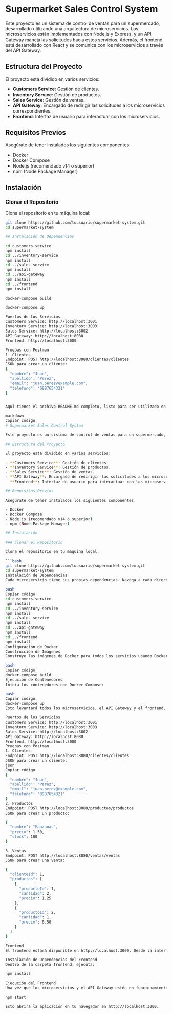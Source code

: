 # Supermarket Sales Control System

Este proyecto es un sistema de control de ventas para un supermercado, desarrollado utilizando una arquitectura de microservicios. Los microservicios están implementados con Node.js y Express, y un API Gateway maneja las solicitudes hacia estos servicios. Además, el frontend está desarrollado con React y se comunica con los microservicios a través del API Gateway.

## Estructura del Proyecto

El proyecto está dividido en varios servicios:

- **Customers Service**: Gestión de clientes.
- **Inventory Service**: Gestión de productos.
- **Sales Service**: Gestión de ventas.
- **API Gateway**: Encargado de redirigir las solicitudes a los microservicios correspondientes.
- **Frontend**: Interfaz de usuario para interactuar con los microservicios.

## Requisitos Previos

Asegúrate de tener instalados los siguientes componentes:

- Docker
- Docker Compose
- Node.js (recomendado v14 o superior)
- npm (Node Package Manager)

## Instalación

### Clonar el Repositorio

Clona el repositorio en tu máquina local:

```bash
git clone https://github.com/tuusuario/supermarket-system.git
cd supermarket-system

## Instalación de Dependencias

cd customers-service
npm install
cd ../inventory-service
npm install
cd ../sales-service
npm install
cd ../api-gateway
npm install
cd ../frontend
npm install

docker-compose build

docker-compose up

Puertos de los Servicios
Customers Service: http://localhost:3001
Inventory Service: http://localhost:3003
Sales Service: http://localhost:3002
API Gateway: http://localhost:8080
Frontend: http://localhost:3000

Pruebas con Postman
1. Clientes
Endpoint: POST http://localhost:8080/clientes/clientes
JSON para crear un cliente:
{
  "nombre": "Juan",
  "apellido": "Perez",
  "email": "juan.perez@example.com",
  "telefono": "0987654321"
}


Aquí tienes el archivo README.md completo, listo para ser utilizado en tu proyecto en GitHub. Incluye todos los pasos detallados y comandos necesarios.

markdown
Copiar código
# Supermarket Sales Control System

Este proyecto es un sistema de control de ventas para un supermercado, desarrollado utilizando una arquitectura de microservicios. Los microservicios están implementados con Node.js y Express, y un API Gateway maneja las solicitudes hacia estos servicios. Además, el frontend está desarrollado con React y se comunica con los microservicios a través del API Gateway.

## Estructura del Proyecto

El proyecto está dividido en varios servicios:

- **Customers Service**: Gestión de clientes.
- **Inventory Service**: Gestión de productos.
- **Sales Service**: Gestión de ventas.
- **API Gateway**: Encargado de redirigir las solicitudes a los microservicios correspondientes.
- **Frontend**: Interfaz de usuario para interactuar con los microservicios.

## Requisitos Previos

Asegúrate de tener instalados los siguientes componentes:

- Docker
- Docker Compose
- Node.js (recomendado v14 o superior)
- npm (Node Package Manager)

## Instalación

### Clonar el Repositorio

Clona el repositorio en tu máquina local:

```bash
git clone https://github.com/tuusuario/supermarket-system.git
cd supermarket-system
Instalación de Dependencias
Cada microservicio tiene sus propias dependencias. Navega a cada directorio y ejecuta npm install:

bash
Copiar código
cd customers-service
npm install
cd ../inventory-service
npm install
cd ../sales-service
npm install
cd ../api-gateway
npm install
cd ../frontend
npm install
Configuración de Docker
Construcción de Imágenes
Construye las imágenes de Docker para todos los servicios usando Docker Compose:

bash
Copiar código
docker-compose build
Ejecución de Contenedores
Inicia los contenedores con Docker Compose:

bash
Copiar código
docker-compose up
Esto levantará todos los microservicios, el API Gateway y el frontend.

Puertos de los Servicios
Customers Service: http://localhost:3001
Inventory Service: http://localhost:3003
Sales Service: http://localhost:3002
API Gateway: http://localhost:8080
Frontend: http://localhost:3000
Pruebas con Postman
1. Clientes
Endpoint: POST http://localhost:8080/clientes/clientes
JSON para crear un cliente:
json
Copiar código
{
  "nombre": "Juan",
  "apellido": "Perez",
  "email": "juan.perez@example.com",
  "telefono": "0987654321"
}
2. Productos
Endpoint: POST http://localhost:8080/productos/productos
JSON para crear un producto:

{
  "nombre": "Manzanas",
  "precio": 1.50,
  "stock": 100
}

3. Ventas
Endpoint: POST http://localhost:8080/ventas/ventas
JSON para crear una venta:

{
  "clienteId": 1,
  "productos": [
    {
      "productoId": 1,
      "cantidad": 2,
      "precio": 1.25
    },
    {
      "productoId": 2,
      "cantidad": 1,
      "precio": 0.50
    }
  ]
}

Frontend
El frontend estará disponible en http://localhost:3000. Desde la interfaz web puedes gestionar clientes, productos y ventas.

Instalación de Dependencias del Frontend
Dentro de la carpeta frontend, ejecuta:

npm install

Ejecución del Frontend
Una vez que los microservicios y el API Gateway estén en funcionamiento, inicia el frontend con:

npm start

Esto abrirá la aplicación en tu navegador en http://localhost:3000.


